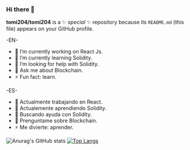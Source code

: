 ### Hi there 👋


**tomi204/tomi204** is a ✨ _special_ ✨ repository because its `README.md` (this file) appears on your GitHub profile.

 -EN-   
 
- 🔭 I’m currently working on React Js.
- 🌱 I’m currently learning Solidity.
- 🤔 I’m looking for help with Solidity.
- 💬 Ask me about Blockchain.
- ⚡ Fun fact: learn.

-ES- 
   
- 🔭 Actualmente trabajando en React.
- 🌱 Actualemente aprendiendo Solidity.
- 🤔 Buscando ayuda con Solidity.
- 💬 Prenguntame sobre Blockchain.
- ⚡ Me divierte: aprender.



![Anurag's GitHub stats](https://github-readme-stats.vercel.app/api?username=tomi204&show_icons=true&theme=dark&hide_border=false)
[![Top Langs](https://github-readme-stats.vercel.app/api/top-langs/?username=tomi204&layout=compact&theme=dark&hide_border=false)](https://github.com/anuraghazra/github-readme-stats)
